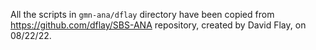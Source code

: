 All the scripts in `gmn-ana/dflay` directory have been copied from https://github.com/dflay/SBS-ANA repository, created by David Flay, on 08/22/22.
